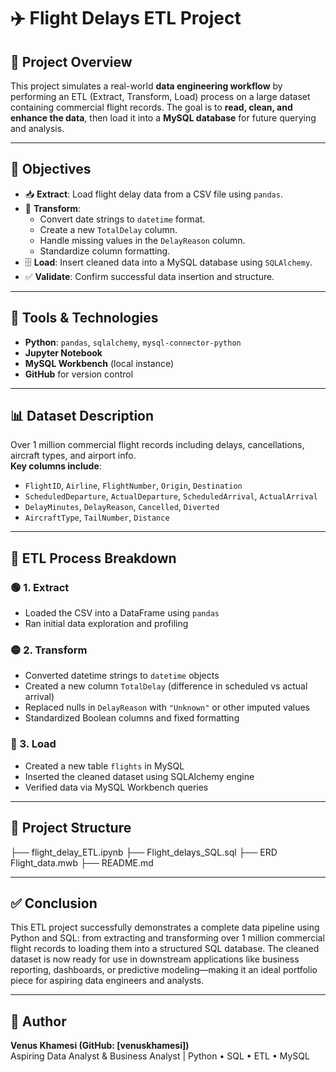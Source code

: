 # ✈️ Flight Delays ETL Project

## 📌 Project Overview  
This project simulates a real-world **data engineering workflow** by performing an ETL (Extract, Transform, Load) process on a large dataset containing commercial flight records. The goal is to **read, clean, and enhance the data**, then load it into a **MySQL database** for future querying and analysis.

---

## 🎯 Objectives  
- 📥 **Extract**: Load flight delay data from a CSV file using `pandas`.  
- 🔧 **Transform**:  
  - Convert date strings to `datetime` format.  
  - Create a new `TotalDelay` column.  
  - Handle missing values in the `DelayReason` column.  
  - Standardize column formatting.  
- 🗄️ **Load**: Insert cleaned data into a MySQL database using `SQLAlchemy`.  
- ✅ **Validate**: Confirm successful data insertion and structure.

---

## 🧰 Tools & Technologies  
- **Python**: `pandas`, `sqlalchemy`, `mysql-connector-python`  
- **Jupyter Notebook**  
- **MySQL Workbench** (local instance)  
- **GitHub** for version control

---

## 📊 Dataset Description  
Over 1 million commercial flight records including delays, cancellations, aircraft types, and airport info.  
**Key columns include**:
- `FlightID`, `Airline`, `FlightNumber`, `Origin`, `Destination`  
- `ScheduledDeparture`, `ActualDeparture`, `ScheduledArrival`, `ActualArrival`  
- `DelayMinutes`, `DelayReason`, `Cancelled`, `Diverted`  
- `AircraftType`, `TailNumber`, `Distance`

---

## 🔄 ETL Process Breakdown  

### 🟢 1. Extract  
- Loaded the CSV into a DataFrame using `pandas`  
- Ran initial data exploration and profiling  

### 🟡 2. Transform  
- Converted datetime strings to `datetime` objects  
- Created a new column `TotalDelay` (difference in scheduled vs actual arrival)  
- Replaced nulls in `DelayReason` with `"Unknown"` or other imputed values  
- Standardized Boolean columns and fixed formatting  

### 🔵 3. Load  
- Created a new table `flights` in MySQL  
- Inserted the cleaned dataset using SQLAlchemy engine  
- Verified data via MySQL Workbench queries  

---

## 📂 Project Structure
├── flight_delay_ETL.ipynb
├── Flight_delays_SQL.sql
├── ERD Flight_data.mwb
├── README.md

---

## ✅ Conclusion  
This ETL project successfully demonstrates a complete data pipeline using Python and SQL: from extracting and transforming over 1 million commercial flight records to loading them into a structured SQL database. The cleaned dataset is now ready for use in downstream applications like business reporting, dashboards, or predictive modeling—making it an ideal portfolio piece for aspiring data engineers and analysts.

---

## 💼 Author  
**Venus Khamesi (GitHub: [venuskhamesi])**  
Aspiring Data Analyst & Business Analyst | Python • SQL • ETL • MySQL  
